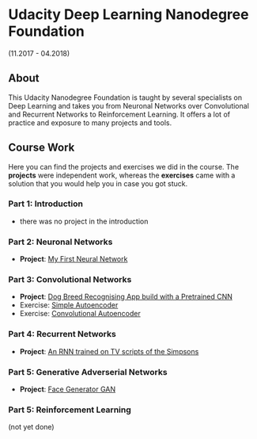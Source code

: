 # Udacity Deep Learning Nanodegree Foundation
(11.2017 - 04.2018)

## About
This Udacity Nanodegree Foundation is taught by several specialists on Deep Learning and takes you from Neuronal Networks over Convolutional and Recurrent Networks to Reinforcement Learning. It offers a lot of practice and exposure to many projects and tools.

## Course Work
Here you can find the projects and exercises we did in the course. The **projects** were independent work, whereas the **exercises** came with a solution that you would help you in case you got stuck.

### Part 1: Introduction
- there was no project in the introduction

### Part 2: Neuronal Networks
- **Project**: [My First Neural Network](Your_first_neural_network.html)

### Part 3: Convolutional Networks
- **Project**: [Dog Breed Recognising App build with a Pretrained CNN](dog_app.html)
- Exercise: [Simple Autoencoder](Simple_Autoencoder.html)
- Exercise: [Convolutional Autoencoder](Convolutional_Autoencoder.html)

### Part 4: Recurrent Networks
- **Project**: [An RNN trained on TV scripts of the Simpsons](dlnd_tv_script_generation.html)

### Part 5: Generative Adverserial Networks
- **Project**: [Face Generator GAN]()

### Part 5: Reinforcement Learning
(not yet done)
